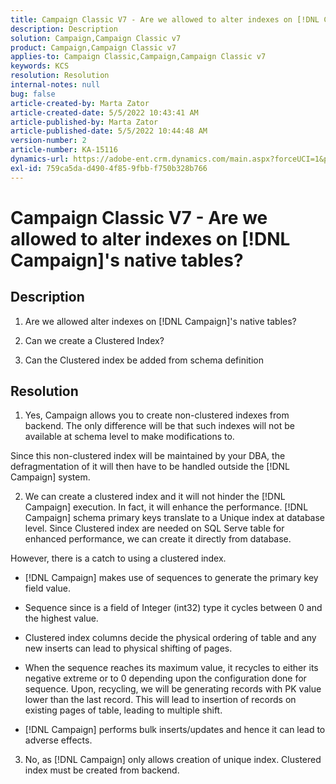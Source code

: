 ```yaml
---
title: Campaign Classic V7 - Are we allowed to alter indexes on [!DNL Campaign]'s native tables?
description: Description
solution: Campaign,Campaign Classic v7
product: Campaign,Campaign Classic v7
applies-to: Campaign Classic,Campaign,Campaign Classic v7
keywords: KCS
resolution: Resolution
internal-notes: null
bug: false
article-created-by: Marta Zator
article-created-date: 5/5/2022 10:43:41 AM
article-published-by: Marta Zator
article-published-date: 5/5/2022 10:44:48 AM
version-number: 2
article-number: KA-15116
dynamics-url: https://adobe-ent.crm.dynamics.com/main.aspx?forceUCI=1&pagetype=entityrecord&etn=knowledgearticle&id=126c1838-60cc-ec11-a7b5-6045bd00dbbc
exl-id: 759ca5da-d490-4f85-9fbb-f750b328b766
---
```

# Campaign Classic V7 - Are we allowed to alter indexes on [!DNL Campaign]'s native tables?

## Description


1. Are we allowed alter indexes on [!DNL Campaign]'s native tables?

2. Can we create a Clustered Index?

3. Can the Clustered index be added from schema definition


## Resolution


1. Yes, Campaign allows you to create non-clustered indexes from backend. The only difference will be that such indexes will not be available at schema level to make modifications to. 

Since this non-clustered index will be maintained by your DBA, the defragmentation of it will then have to be handled outside the [!DNL Campaign] system.


2. We can create a clustered index and it will not hinder the [!DNL Campaign] execution. In fact, it will enhance the performance. [!DNL Campaign] schema primary keys translate to a Unique index at database level. Since Clustered index are needed on SQL Serve table for enhanced performance, we can create it directly from database.

However, there is a catch to using a clustered index. 

- [!DNL Campaign] makes use of sequences to generate the primary key field value.

- Sequence since is a field of Integer (int32) type it cycles between 0 and the highest value.

- Clustered index columns decide the physical ordering of table and any new inserts can lead to physical shifting of pages.

- When the sequence reaches its maximum value, it recycles to either its negative extreme or to 0 depending upon the configuration done for sequence. Upon, recycling, we will be generating records with PK value lower than the last record. This will lead to insertion of records on existing pages of table, leading to multiple shift. 

- [!DNL Campaign] performs bulk inserts/updates and hence it can lead to adverse effects.


3. No, as [!DNL Campaign] only allows creation of unique index. Clustered index must be created from backend.
